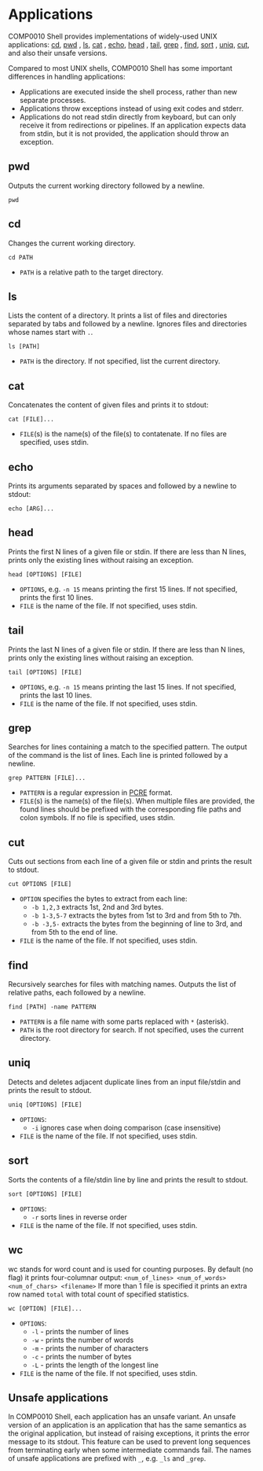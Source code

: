 # Applications

COMP0010 Shell provides implementations of widely-used UNIX
applications: [cd](https://en.wikipedia.org/wiki/Cd_(command)), [pwd](https://en.wikipedia.org/wiki/Pwd)
, [ls](https://en.wikipedia.org/wiki/Ls), [cat](https://en.wikipedia.org/wiki/Cat_(Unix))
, [echo](https://en.wikipedia.org/wiki/Echo_(command)), [head](https://en.wikipedia.org/wiki/Head_(Unix))
, [tail](https://en.wikipedia.org/wiki/Tail_(Unix)), [grep](https://en.wikipedia.org/wiki/Grep)
, [find](https://en.wikipedia.org/wiki/Find_(Unix)), [sort](https://en.wikipedia.org/wiki/Sort_(Unix))
, [uniq](https://en.wikipedia.org/wiki/Uniq), [cut](https://en.wikipedia.org/wiki/Cut_(Unix)), and also their unsafe
versions.

Compared to most UNIX shells, COMP0010 Shell has some important differences in handling applications:

- Applications are executed inside the shell process, rather than new separate processes.
- Applications throw exceptions instead of using exit codes and stderr.
- Applications do not read stdin directly from keyboard, but can only receive it from redirections or pipelines. If an
  application expects data from stdin, but it is not provided, the application should throw an exception.

## pwd

Outputs the current working directory followed by a newline.

    pwd

## cd

Changes the current working directory.

    cd PATH

- `PATH` is a relative path to the target directory.

## ls

Lists the content of a directory. It prints a list of files and directories separated by tabs and followed by a newline.
Ignores files and directories whose names start with `.`.

    ls [PATH]

- `PATH` is the directory. If not specified, list the current directory.

## cat

Concatenates the content of given files and prints it to stdout:

    cat [FILE]...

- `FILE`(s) is the name(s) of the file(s) to contatenate. If no files are specified, uses stdin.

## echo

Prints its arguments separated by spaces and followed by a newline to stdout:

    echo [ARG]...

## head

Prints the first N lines of a given file or stdin. If there are less than N lines, prints only the existing lines
without raising an exception.

    head [OPTIONS] [FILE]

- `OPTIONS`, e.g. `-n 15` means printing the first 15 lines. If not specified, prints the first 10 lines.
- `FILE` is the name of the file. If not specified, uses stdin.

## tail

Prints the last N lines of a given file or stdin. If there are less than N lines, prints only the existing lines without
raising an exception.

    tail [OPTIONS] [FILE]

- `OPTIONS`, e.g. `-n 15` means printing the last 15 lines. If not specified, prints the last 10 lines.
- `FILE` is the name of the file. If not specified, uses stdin.

## grep

Searches for lines containing a match to the specified pattern. The output of the command is the list of lines. Each
line is printed followed by a newline.

    grep PATTERN [FILE]...

- `PATTERN` is a regular expression in [PCRE](https://en.wikipedia.org/wiki/Perl_Compatible_Regular_Expressions) format.
- `FILE`(s) is the name(s) of the file(s). When multiple files are provided, the found lines should be prefixed with the
  corresponding file paths and colon symbols. If no file is specified, uses stdin.

## cut

Cuts out sections from each line of a given file or stdin and prints the result to stdout.

    cut OPTIONS [FILE]

- `OPTION` specifies the bytes to extract from each line:
    - `-b 1,2,3` extracts 1st, 2nd and 3rd bytes.
    - `-b 1-3,5-7` extracts the bytes from 1st to 3rd and from 5th to 7th.
    - `-b -3,5-` extracts the bytes from the beginning of line to 3rd, and from 5th to the end of line.
- `FILE` is the name of the file. If not specified, uses stdin.

## find

Recursively searches for files with matching names. Outputs the list of relative paths, each followed by a newline.

    find [PATH] -name PATTERN

- `PATTERN` is a file name with some parts replaced with `*` (asterisk).
- `PATH` is the root directory for search. If not specified, uses the current directory.

## uniq

Detects and deletes adjacent duplicate lines from an input file/stdin and prints the result to stdout.

    uniq [OPTIONS] [FILE]

- `OPTIONS`:
    - `-i` ignores case when doing comparison (case insensitive)
- `FILE` is the name of the file. If not specified, uses stdin.

## sort

Sorts the contents of a file/stdin line by line and prints the result to stdout.

    sort [OPTIONS] [FILE]

- `OPTIONS`:
    - `-r` sorts lines in reverse order
- `FILE` is the name of the file. If not specified, uses stdin.

## wc

wc stands for word count and is used for counting purposes. By default (no flag) it prints four-columnar output:
`<num_of_lines> <num_of_words> <num_of_chars> <filename>`
If more than 1 file is specified it prints an extra row named `total` with total count of specified statistics.

    wc [OPTION] [FILE]...

- `OPTIONS`:
    - `-l` - prints the number of lines
    - `-w` - prints the number of words
    - `-m` - prints the number of characters
    - `-c` - prints the number of bytes
    - `-L` - prints the length of the longest line
- `FILE` is the name of the file. If not specified, uses stdin.

## Unsafe applications

In COMP0010 Shell, each application has an unsafe variant. An unsafe version of an application is an application that
has the same semantics as the original application, but instead of raising exceptions, it prints the error message to
its stdout. This feature can be used to prevent long sequences from terminating early when some intermediate commands
fail. The names of unsafe applications are prefixed with `_`, e.g. `_ls` and `_grep`.

